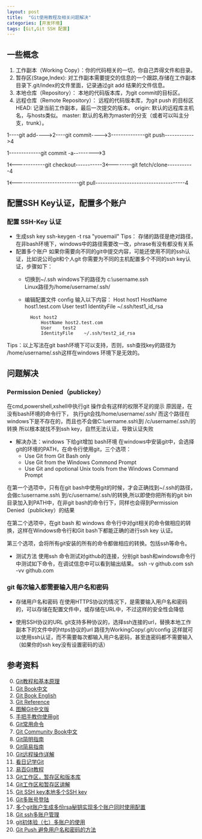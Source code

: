 ```yaml
---
layout: post
title:  "Git使用教程及相关问题解决"
categories: [开发环境]
tags: [Git,Git SSH 配置]
---
```

## 一些概念
1. 工作副本（Working Copy）：你的代码相关的一切，你自己弄得文件和目录。
2. 暂存区(Stage,Index): 对工作副本需要提交的信息的一个跟踪,存储在工作副本目录下.git/index的文件里面，记录通过git add 结果的文件信息。
3. 本地仓库（Repository）： 本地的代码版本库，为git commit的目标区。
4. 远程仓库（Remote Repository）： 远程的代码版本库，为git push 的目标区
HEAD: 记录当前工作副本，最后一次提交的版本。
origin: 默认的远程库主机名，与hosts类似。
master: 默认的名称为master的分支（或者可以叫主分支，trunk）。

1----git add---->2----git commit---->3--------------git push------------>4

1-------------git commit -a--------->3

1<------------git checkout-----------3<--------git fetch/clone-----------4

1<--------------------------git pull-------------------------------------4


## 配置SSH Key认证，配置多个账户

### 配置 SSH-Key 认证
+ 生成ssh key
		ssh-keygen -t rsa "youemail"
Tips： 存储的路径是绝对路径，在非bash环境下，windows中的路径需要改一改，phrase有没有都没有关系
+ 配置多个账户
如果你需要向不同的git中提交内容，可能还使用不同的ssh认证，比如说公司git和个人git
你需要为不同的主机配置多个不同的ssh key认证，步骤如下：
	+ 切换到~/.ssh
	  windows下的路径为 c:\username\.ssh\
	  Linux路径为/home/username/.ssh/
	+ 编辑配置文件 config
	  输入以下内容：
			Host host1
				HostName host1.test.com
				User	test1
				IdentityFile	~/.ssh/test1_id_rsa
		
			Host host2
				HostName host2.test.com
				User	test2
				IdentityFile	~/.ssh/test2_id_rsa

Tips：以上写法在git bash环境下可以支持，否则，ssh查找key的路径为 /home/username/.ssh这样在windows 环境下是无效的。		

## 问题解决

### Permission Denied（publickey）

在cmd,powershell,xshell中执行git 操作会有这样的权限不足的提示
原因是，在没有bash环境的命令行下， 执行git会找/home/username/.ssh/
而这个路径在windows下是不存在的，而且也不会做C:\uername\.ssh\到 /c/username/.ssh/的转换
所以根本就找不到ssh key，自然无法认证，导致认证失败
+ 解决办法：windows 下给git增加 bash环境
在windows中安装git中，会选择git的环境的PATH，在命令行使用git，三个选项：
	+ Use Git from Git Bash only
	+ Use Git from the Windows Commond Prompt
	+ Use Git and opotional Unix tools from the Windows Command Prompt

在第一个选项中，只有在git bash中使用git的时候，才会正确找到~/.ssh的路径，会做c:\username\.ssh\ 到/c/username/.ssh/的转换,所以即使你把所有的git bin目录加入到PATH中，在非git bash的命令行下，同样也会得到Permission Denied（publickey）的结果

在第二个选项中，在git bash 和 windows 命令行中对git相关的命令做相应的转换，这样在Windows命令行和Git bash下都能正确的进行ssh key 认证。

第三个选项，会将所有git安装的所有的命令都做相应的转换。包括ssh等命令。

+ 测试方法
使用ssh 命令测试对github的连接，分别git bash和windows命令行中测试如下命令，在调试信息中可以看到输出结果。
		ssh -v github.com
		ssh -vv github.com 


### git 每次输入都需要输入用户名和密码

+ 存储用户名和密码
在使用HTTPS协议的情况下，是需要输入用户名和密码的，可以存储在配置文件中，或存储在URL中，不过这样的安全性会降低

+ 使用SSH协议的URL
git支持多种协议的，选择ssh连接的url，替换本地工作副本下的文件中的https协议的url
路径为WorkingCopy/.git/config
这样就可以使用ssh认证，而不需要每次都输入用户名密码，甚至连密码都不需要输入（如果你的ssh key没有设置密码的话）



## 参考资料
0. [Git教程和基本原理][-1]
0. [Git Book中文][0]
1. [Git Book English][1]
2. [Git Reference][2]
3. [图解Git中文版][3]
4. [手把手教你使用git][4]
5. [Git常用命令][5]
6. [Git Community Book中文][6]
7. [Git简明指南][7]
8. [Git简易指南][8]
9. [Git远程操作详解][9]
10. [看日记学Git][10]
11. [易百Git教程][11]
12. [Git工作区，暂存区和版本库][12]
13. [Git工作区和暂存区讲解][13]
13. [Git SSH key本地多个SSH key][14]
14. [Git多账号登陆][15]
15. [多个git账户生成多份rsa秘钥实现多个账户同时使用配置][16]
16. [Git ssh多账户管理][17]
15. [git初体验（七）多账户的使用][18]
16. [Git Push 避免用户名和密码的方法][19]

[-1]: http://blog.csdn.net/wengpingbo/article/details/8985132 "Git教程和基本原理"
[0]: http://git-scm.com/book/zh/v1 "Git Book中文"
[1]: http://git-scm.com/book/en/v2 "Git Book English"
[2]: http://git-scm.com/docs "Git Reference"
[3]: http://marklodato.github.io/visual-git-guide/index-zh-cn.html "图解Git中文版"
[4]: http://blog.jobbole.com/78960/ "手把手教你使用git"
[5]: http://hi.baidu.com/sunboy_2050/item/ffab7396672895d11a49dfcc "Git常用命令"
[6]: http://gitbook.liuhui998.com/index.html "Git Community Book中文"
[7]: http://rogerdudler.github.io/git-guide/index.zh.html "Git简明指南"
[8]: http://www.bootcss.com/p/git-guide/ "Git简易指南"
[9]: http://www.yiibai.com/git/git_remote_operate.html "Git远程操作详解"
[10]: http://openresearch.baidu.com/u/cms/www/201307/29103412wjds.pdf;jsessionid=41340BF003A9913F52A69DC09FDED58A "看日记学Git"
[11]: http://www.yiibai.com/git/ "易百Git教程"
[12]: http://www.worldhello.net/2010/11/30/2166.html "Git工作区，暂存区和版本库"
[13]: http://www.121ask.com/thread-5627-1.html "Git工作区和暂存区讲解"
[14]: http://riny.net/2014/git-ssh-key/ "Git SSH key本地多个SSH key"
[15]: http://www.2cto.com/os/201402/281792.html "Git多账号登陆"
[16]: http://www.111cn.net/sys/linux/71236.htm "多个git账户生成多份rsa秘钥实现多个账户同时使用配置"
[17]: http://my.oschina.net/meilihao/blog/157716 "Git ssh多账户管理"
[18]: http://www.cnblogs.com/BeginMan/p/3548139.html "git初体验（七）多账户的使用"
[19]: http://www.cnblogs.com/ballwql/archive/2013/12/06/3462104.html "Git Push 避免用户名和密码的方法"